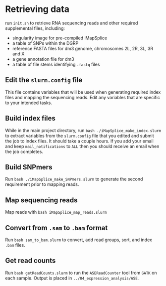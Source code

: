 # Retrieving data

run `init.sh` to retrieve RNA sequencing reads and other required supplemental files, including:
  * singularity image for pre-compiled iMapSplice
  * a table of SNPs within the DGRP
  * reference FASTA files for dm3 genome, chromosomes 2L, 2R, 3L, 3R and X
  * a gene annotation file for dm3
  * a table of file stems identifying `.fastq` files

## Edit the `slurm.config` file
This file contains variables that will be used when generating required index files and mapping the sequencing reads. Edit any variables that are specific to your intended tasks.

## Build index files
While in the main project directory, run `bash ./iMapSplice_make_index.slurm` to extract variables from the `slurm.config` file that you edited and submit the job to index files. It should take a couple hours. If you add your email and keep `mail_notifications` to `ALL` then you should receive an email when the job completes.

## Build SNPmers
Run `bash ./iMapSplice_make_SNPmers.slurm` to generate the second requirement prior to mapping reads.

## Map sequencing reads
Map reads with `bash iMapSplice_map_reads.slurm`

## Convert from `.sam` to `.bam` format
Run `bash sam_to_bam.slurm` to convert, add read groups, sort, and index `.bam` files.

## Get read counts
Run `bash getReadCounts.slurm` to run the `ASEReadCounter` tool from `GATK` on each sample. Output is placed in `../04_expression_analysis/ASE`.
